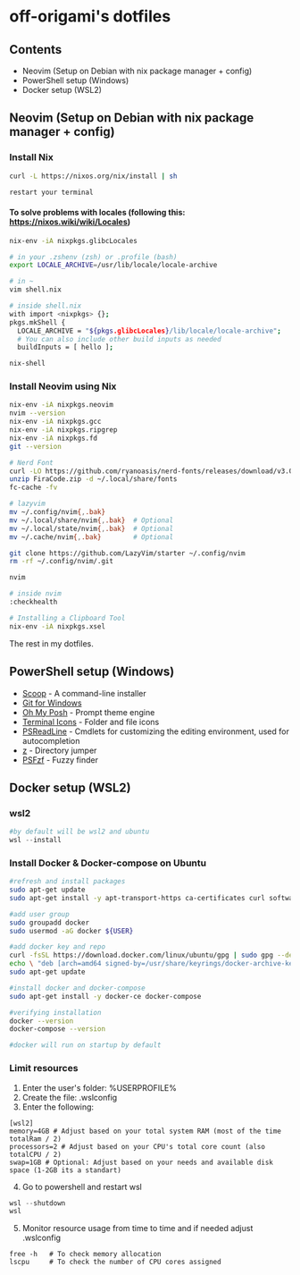 # off-origami's dotfiles

## Contents

- Neovim (Setup on Debian with nix package manager + config) 
- PowerShell setup (Windows)
- Docker setup (WSL2)

## Neovim (Setup on Debian with nix package manager + config) 

### Install Nix
```bash
curl -L https://nixos.org/nix/install | sh

restart your terminal
```

#### To solve problems with locales (following this: https://nixos.wiki/wiki/Locales)
```bash
nix-env -iA nixpkgs.glibcLocales

# in your .zshenv (zsh) or .profile (bash)
export LOCALE_ARCHIVE=/usr/lib/locale/locale-archive

# in ~
vim shell.nix

# inside shell.nix
with import <nixpkgs> {};  
pkgs.mkShell {
  LOCALE_ARCHIVE = "${pkgs.glibcLocales}/lib/locale/locale-archive";
  # You can also include other build inputs as needed
  buildInputs = [ hello ];

nix-shell
```

### Install Neovim using Nix
```bash
nix-env -iA nixpkgs.neovim
nvim --version
nix-env -iA nixpkgs.gcc
nix-env -iA nixpkgs.ripgrep
nix-env -iA nixpkgs.fd
git --version

# Nerd Font
curl -LO https://github.com/ryanoasis/nerd-fonts/releases/download/v3.0.0/FiraCode.zip
unzip FiraCode.zip -d ~/.local/share/fonts
fc-cache -fv

# lazyvim
mv ~/.config/nvim{,.bak}
mv ~/.local/share/nvim{,.bak}  # Optional
mv ~/.local/state/nvim{,.bak}  # Optional
mv ~/.cache/nvim{,.bak}        # Optional

git clone https://github.com/LazyVim/starter ~/.config/nvim
rm -rf ~/.config/nvim/.git

nvim

# inside nvim
:checkhealth

# Installing a Clipboard Tool
nix-env -iA nixpkgs.xsel
```
The rest in my dotfiles.

## PowerShell setup (Windows)

- [Scoop](https://scoop.sh/) - A command-line installer
- [Git for Windows](https://gitforwindows.org/)
- [Oh My Posh](https://ohmyposh.dev/) - Prompt theme engine
- [Terminal Icons](https://github.com/devblackops/Terminal-Icons) - Folder and file icons
- [PSReadLine](https://docs.microsoft.com/en-us/powershell/module/psreadline/) - Cmdlets for customizing the editing environment, used for autocompletion
- [z](https://www.powershellgallery.com/packages/z) - Directory jumper
- [PSFzf](https://github.com/kelleyma49/PSFzf) - Fuzzy finder

## Docker setup (WSL2)

### wsl2

```powershell
#by default will be wsl2 and ubuntu
wsl --install
```

### Install Docker & Docker-compose on Ubuntu
```bash
#refresh and install packages
sudo apt-get update
sudo apt-get install -y apt-transport-https ca-certificates curl software-properties-common

#add user group
sudo groupadd docker
sudo usermod -aG docker ${USER}

#add docker key and repo
curl -fsSL https://download.docker.com/linux/ubuntu/gpg | sudo gpg --dearmor -o /usr/share/keyrings/docker-archive-keyring.gpg
echo \ "deb [arch=amd64 signed-by=/usr/share/keyrings/docker-archive-keyring.gpg] https://download.docker.com/linux/ubuntu \ $(lsb_release -cs) stable" | sudo tee /etc/apt/sources.list.d/docker.list > /dev/null
sudo apt-get update

#install docker and docker-compose
sudo apt-get install -y docker-ce docker-compose

#verifying installation
docker --version
docker-compose --version

#docker will run on startup by default
```

### Limit resources
1. Enter the user's folder: %USERPROFILE%
2. Create the file: .wslconfig
3. Enter the following:
```properties
[wsl2]
memory=4GB # Adjust based on your total system RAM (most of the time totalRam / 2)
processors=2 # Adjust based on your CPU's total core count (also totalCPU / 2)
swap=1GB # Optional: Adjust based on your needs and available disk space (1-2GB its a standart)
```
4. Go to powershell and restart wsl
```powershell
wsl --shutdown
wsl
```
5. Monitor resource usage from time to time and if needed adjust .wslconfig
```wsl
free -h   # To check memory allocation
lscpu     # To check the number of CPU cores assigned
```
